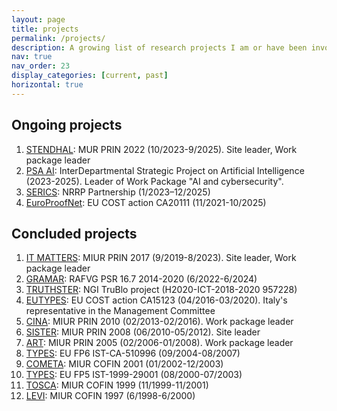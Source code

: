 ```yaml
---
layout: page
title: projects
permalink: /projects/
description: A growing list of research projects I am or have been involved in.
nav: true
nav_order: 23
display_categories: [current, past]
horizontal: true
---
```

## Ongoing projects
1. [STENDHAL](/projects/2023-stendhal/): MUR PRIN 2022 (10/2023-9/2025). Site leader, Work package leader
1. [PSA AI](/projects/2023-psaai): InterDepartmental Strategic Project on Artificial Intelligence (2023-2025). Leader of Work Package "AI and cybersecurity".
1. [SERICS](/projects/2023-serics/): NRRP Partnership (1/2023–12/2025)
1. [EuroProofNet](/projects/2020-europroofnet/): EU COST action CA20111 (11/2021-10/2025)

## Concluded projects
1. [IT MATTERS](/projects/2017-it-matters/): MIUR PRIN 2017 (9/2019-8/2023). Site leader, Work package leader
1. [GRAMAR](/projects/2022-gramar/): RAFVG PSR 16.7 2014-2020 (6/2022-6/2024)
1. [TRUTHSTER](/projects/2022-truthster/): NGI TruBlo project (H2020-ICT-2018-2020 957228)
1. [EUTYPES](/projects/2015-eutypes/): EU COST action CA15123 (04/2016-03/2020). Italy's representative in the Management Committee
1. [CINA](/projects/2010-cina/): MIUR PRIN 2010 (02/2013-02/2016). Work package leader
1. [SISTER](/projects/2008-sister/): MIUR PRIN 2008 (06/2010-05/2012). Site leader
1. [ART](/projects/2005-art/): MIUR PRIN 2005 (02/2006-01/2008). Work package leader
1. [TYPES](/projects/2003-types/): EU FP6 IST-CA-510996 (09/2004-08/2007)
1. [COMETA](/projects/2001-cometa/): MIUR COFIN 2001 (01/2002-12/2003)
1. [TYPES](/projects/2000-types/): EU FP5 IST-1999-29001 (08/2000-07/2003)
1. [TOSCA](/projects/1999-tosca/): MIUR COFIN 1999 (11/1999-11/2001)
1. [LEVI](/projects/1997-levi/): MIUR COFIN 1997 (6/1998-6/2000)
